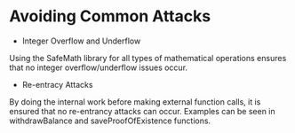 # Avoiding Common Attacks

* Integer Overflow and Underflow

Using the SafeMath library for all types of mathematical operations ensures that no integer overflow/underflow issues occur.

* Re-entracy Attacks

By doing the internal work before making external function calls, it is ensured that no re-entrancy attacks can occur. 
Examples can be seen in withdrawBalance and saveProofOfExistence functions.
